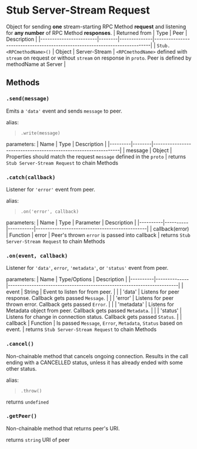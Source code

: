 # Stub Server-Stream Request
Object for sending **one** stream-starting RPC Method **request** and listening for **any number** of RPC Method **responses**.
| Returned from          | Type   | Peer         | Description                                                                |
|------------------------|--------|--------------|----------------------------------------------------------------------------|
| `Stub.<RPCmethodName>()` | Object | Server-Stream | `<RPCmethodName>` defined with `stream` on request or without `stream` on response in `proto`. Peer is defined by methodName at Server | 

## Methods
### `.send(message)`

Emits a `'data'` event and sends `message` to peer.

alias:
> `.write(message)`

parameters:
| Name    | Type   | Description                                                    |
|---------|--------|----------------------------------------------------------------|
| message | Object | Properties should match the request `message` defined in the `proto` |
returns `Stub Server-Stream Request` to chain Methods

### `.catch(callback)`
Listener for `'error'` event from peer.

alias:
> `.on('error', callback)`

parameters:
| Name     | Type     | Parameter | Description                                   |
|----------|----------|-----------|-----------------------------------------------|
| callback(error) | Function | error     | Peer's thrown `error` is passed into callback |
returns `Stub Server-Stream Request` to chain Methods

### `.on(event, callback)`
Listener for `'data'`, `error`, `'metadata'`, or `'status'` event from peer.

parameters:
| Name     | Type/Options | Description                                                            |
|----------|--------------|------------------------------------------------------------------------|
| event    | String       | Event to listen for from peer.                                         |
|          | 'data'       | Listens for peer response. Callback gets passed `Message`.              |
|          | 'error'      | Listens for peer thrown error. Callback gets passed `Error`.            |
|          | 'metadata'   | Listens for Metadata object from peer. Callback gets passed `Metadata`. |
|          | 'status'     | Listens for change in connection status. Callback gets passed `Status`. |
| callback | Function     | Is passed `Message`, `Error`, `Metadata`, `Status` based on event.     |
returns `Stub Server-Stream Request` to chain Methods

### `.cancel()`
Non-chainable method that cancels ongoing connection. Results in the call ending with a CANCELLED status, unless it has already ended with some other status.

alias:

> `.throw()`


returns `undefined`

### `.getPeer()`
Non-chainable method that returns peer's URI.

returns `string` URI of peer